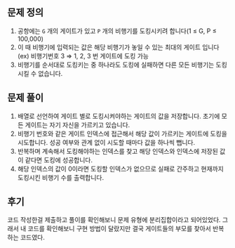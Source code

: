 ## 문제 정의

1. 공항에는 `G` 개의 게이트가 있고 `P` 개의 비행기를 도킹시키려 합니다(1 ≤ G, P ≤ 100,000)
2. 이 때 비행기에 입력되는 값은 해당 비행기가 놓일 수 있는 최대의 게이트 입니다 (ex) 비행기번호 3 ⇒ 1, 2, 3 번 게이트에 도킹 가능
3. 비행기를 순서대로 도킹키는 중 하나라도 도킹에 실패하면 다른 모든 비행기는 도킹시킬 수 없습니다.

## 문제 풀이

1. 배열로 선언하여 게이트 별로 도킹시켜야하는 게이트의 값을 저장합니다. 초기에 모든 게이트는 자기 자신을 가르키고 있습니다.
2. 비행기 번호와 같은 게이트 인덱스에 접근해서 해당 값이 가르키는 게이트에 도킹을 시도합니다. 성공 여부와 관계 없이 시도할 때마다 값을 하나씩 뺍니다. 
3. 반복하며 계속해서 도킹해야하는 인덱스를 찾고 해당 인덱스와 인덱스에 저장된 값이 같다면 도킹에 성공합니다.
4. 해당 인덱스의 값이 0이라면 도킹할 인덱스가 없으므로 실패로 간주하고 현재까지 도킹시킨 비행기 수를 출력합니다.

## 후기

코드 작성한걸 제출하고 풀이를 확인해보니 문제 유형에 분리집합이라고 되어있었다. 그래서 내 코드를 확인해보니 구현 방법이 달랐지만 결국 게이트들의 부모를 찾아서 반복하는 코드였다.